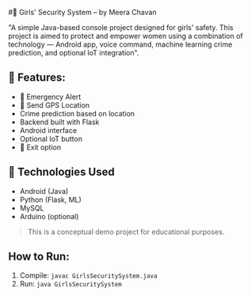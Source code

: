 
#👧 Girls' Security System – by Meera Chavan 

"A simple Java-based console project designed for girls' safety.
This project is aimed to protect and empower women using a combination of technology — Android app, voice command, machine learning crime prediction, and optional IoT integration".


## 🔐 Features:
- 🚨 Emergency Alert
- 📍 Send GPS Location
- Crime prediction based on location
- Backend built with Flask
- Android interface
- Optional IoT button
-  👋 Exit option
  
## 🧠 Technologies Used
- Android (Java)
- Python (Flask, ML)
- MySQL
- Arduino (optional)

> This is a conceptual demo project for educational purposes.

## How to Run:
1. Compile: `javac GirlsSecuritySystem.java`
2. Run: `java GirlsSecuritySystem`
